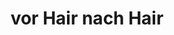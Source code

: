 ---
title: "vor Hair nach Hair"
url: /mannersdorf-am-leithagebirge/vor-hair-nach-hair/
shop: Friseur
---